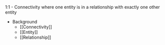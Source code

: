 1:1 - Connectivity where one entity is in a relationship with exactly one other entity

- Background
	- [[Connectivity]]
	- [[Entity]]
	- [[Relationship]]